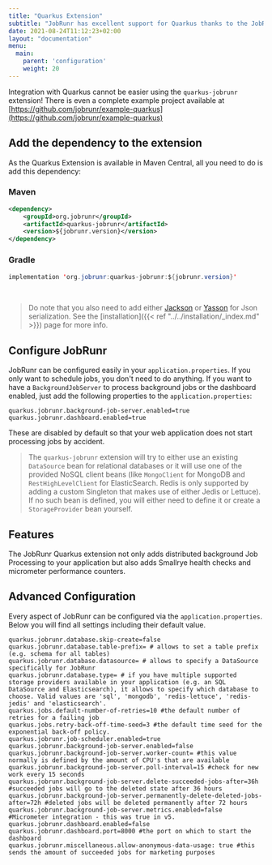 ```yaml
---
title: "Quarkus Extension"
subtitle: "JobRunr has excellent support for Quarkus thanks to the JobRunr Quarkus Extension"
date: 2021-08-24T11:12:23+02:00
layout: "documentation"
menu: 
  main: 
    parent: 'configuration'
    weight: 20
---
```

Integration with Quarkus cannot be easier using the `quarkus-jobrunr` extension! There is even a complete example project available at [https://github.com/jobrunr/example-quarkus](https://github.com/jobrunr/example-quarkus)

## Add the dependency to the extension
As the Quarkus Extension is available in Maven Central, all you need to do is add this dependency:
### Maven
```xml
<dependency> 
    <groupId>org.jobrunr</groupId> 
    <artifactId>quarkus-jobrunr</artifactId> 
    <version>${jobrunr.version}</version> 
</dependency>
```

### Gradle
```java
implementation 'org.jobrunr:quarkus-jobrunr:${jobrunr.version}'
```
<br/>

> Do note that you also need to add either [Jackson](https://search.maven.org/artifact/io.quarkus/quarkus-jackson) or [Yasson](https://search.maven.org/artifact/io.quarkus/quarkus-jsonb) for Json serialization. See the [installation]({{< ref "../../installation/_index.md" >}}) page for more info.


## Configure JobRunr
JobRunr can be configured easily in your `application.properties`. If you only want to schedule jobs, you don't need to do anything. If you want to have a `BackgroundJobServer` to process background jobs or the dashboard enabled, just add the following properties to the `application.properties`:

```
quarkus.jobrunr.background-job-server.enabled=true
quarkus.jobrunr.dashboard.enabled=true

```

These are disabled by default so that your web application does not start processing jobs by accident.


> The `quarkus-jobrunr` extension will try to either use an existing `DataSource` bean for relational databases or it will use one of the provided NoSQL client beans (like `MongoClient` for MongoDB and `RestHighLevelClient` for ElasticSearch. Redis is only supported by adding a custom Singleton that makes use of either Jedis or Lettuce). <br/>
> If no such bean is defined, you will either need to define it or create a `StorageProvider` bean yourself.

## Features
The JobRunr Quarkus extension not only adds distributed background Job Processing to your application but also adds Smallrye health checks and micrometer performance counters.

## Advanced Configuration
Every aspect of JobRunr can be configured via the `application.properties`. Below you will find all settings including their default value.

```
quarkus.jobrunr.database.skip-create=false
quarkus.jobrunr.database.table-prefix= # allows to set a table prefix (e.g. schema for all tables)
quarkus.jobrunr.database.datasource= # allows to specify a DataSource specifically for JobRunr
quarkus.jobrunr.database.type= # if you have multiple supported storage providers available in your application (e.g. an SQL DataSource and Elasticsearch), it allows to specify which database to choose. Valid values are 'sql', 'mongodb', 'redis-lettuce', 'redis-jedis' and 'elasticsearch'.
quarkus.jobs.default-number-of-retries=10 #the default number of retries for a failing job
quarkus.jobs.retry-back-off-time-seed=3 #the default time seed for the exponential back-off policy.
quarkus.jobrunr.job-scheduler.enabled=true
quarkus.jobrunr.background-job-server.enabled=false
quarkus.jobrunr.background-job-server.worker-count= #this value normally is defined by the amount of CPU's that are available
quarkus.jobrunr.background-job-server.poll-interval=15 #check for new work every 15 seconds
quarkus.jobrunr.background-job-server.delete-succeeded-jobs-after=36h #succeeded jobs will go to the deleted state after 36 hours
quarkus.jobrunr.background-job-server.permanently-delete-deleted-jobs-after=72h #deleted jobs will be deleted permanently after 72 hours
quarkus.jobrunr.background-job-server.metrics.enabled=false #Micrometer integration - this was true in v5.
quarkus.jobrunr.dashboard.enabled=false
quarkus.jobrunr.dashboard.port=8000 #the port on which to start the dashboard
quarkus.jobrunr.miscellaneous.allow-anonymous-data-usage: true #this sends the amount of succeeded jobs for marketing purposes
```